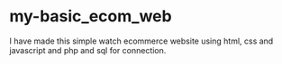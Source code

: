 # my-basic_ecom_web
I have made this simple watch ecommerce website using html, css and javascript and php and sql for connection. 
